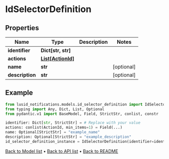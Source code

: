 # IdSelectorDefinition

## Properties
Name | Type | Description | Notes
------------ | ------------- | ------------- | -------------
**identifier** | **Dict[str, str]** |  | 
**actions** | [**List[ActionId]**](ActionId.md) |  | 
**name** | **str** |  | [optional] 
**description** | **str** |  | [optional] 
## Example

```python
from lusid_notifications.models.id_selector_definition import IdSelectorDefinition
from typing import Any, Dict, List, Optional
from pydantic.v1 import BaseModel, Field, StrictStr, conlist, constr

identifier: Dict[str, StrictStr] = # Replace with your value
actions: conlist(ActionId, min_items=1) = Field(...)
name: Optional[StrictStr] = "example_name"
description: Optional[StrictStr] = "example_description"
id_selector_definition_instance = IdSelectorDefinition(identifier=identifier, actions=actions, name=name, description=description)

```

[Back to Model list](../README.md#documentation-for-models) &#8226; [Back to API list](../README.md#documentation-for-api-endpoints) &#8226; [Back to README](../README.md)

